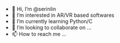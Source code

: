 - 👋 Hi, I’m @serinlin
- 👀 I’m interested in AR/VR based softwares
- 🌱 I’m currently learning Python/C
- 💞️ I’m looking to collaborate on ...
- 📫 How to reach me ...

<!---
rinP17/rinP17 is a ✨ special ✨ repository because its `README.md` (this file) appears on your GitHub profile.
You can click the Preview link to take a look at your changes.
--->

